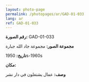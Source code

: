 ```yaml
---
layout: photo-page
permalink: /photopages/ar/GAD-01-033
lang: ar
ref: GAD-01-033
---
```


**رقم الصورة:** GAD-01-033

**مجموعة الصور:** مجموعة جاد الله جبارة

**تاريخ:** 1950s-1960s

**مكان:**

**وصف:**  عمال يشتغلون في دار نشر
